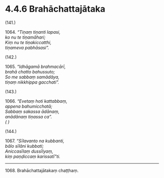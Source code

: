 # 4.4.6 Brahāchattajātaka

(141.)

1064\. _“Tiṇaṃ tiṇanti lapasi,_  
_ko nu te tiṇamāhari;_  
_Kiṃ nu te tiṇakiccatthi,_  
_tiṇameva pabhāsasi”._  

(142.)

1065\. _“Idhāgamā brahmacārī,_  
_brahā chatto bahussuto;_  
_So me sabbaṃ samādāya,_  
_tiṇaṃ nikkhippa gacchati”._  

(143.)

1066\. _“Evetaṃ hoti kattabbaṃ,_  
_appena bahumicchatā;_  
_Sabbaṃ sakassa ādānaṃ,_  
_anādānaṃ tiṇassa ca”._  
_( )_  

(144.)

1067\. _“Sīlavanto na kubbanti,_  
_bālo sīlāni kubbati;_  
_Aniccasīlaṃ dussīlyaṃ,_  
_kiṃ paṇḍiccaṃ karissatī”ti._  

---

1068\. Brahāchattajātakaṃ chaṭṭhaṃ.
